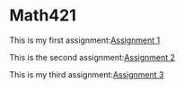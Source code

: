 # Math421
This is my first assignment:[Assignment 1](Assignment1.html)

This is the second assignment:[Assignment 2](assignment2.html)

This is my third assignment:[Assignment 3](Assignment3--1-.html)
